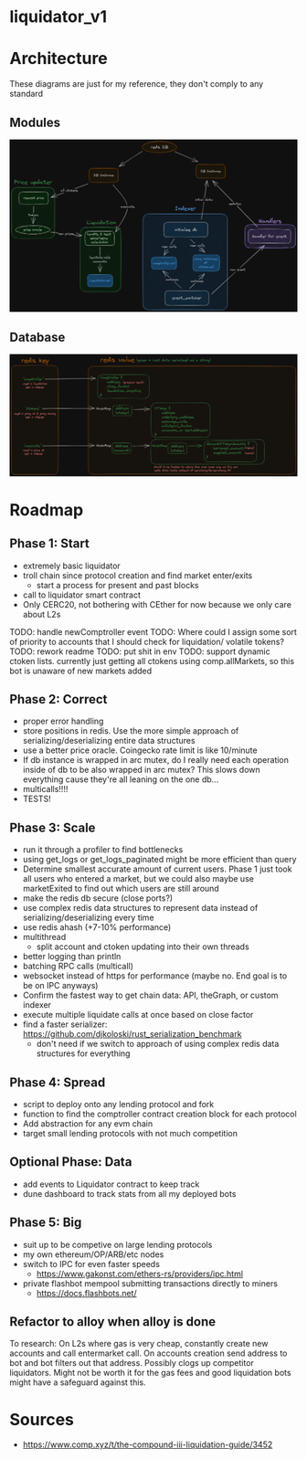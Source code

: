 # liquidator_v1

# Architecture
These diagrams are just for my reference, they don't comply to any standard

## Modules
![modules diagram](liquidator_v1_2.png)

## Database
![database diagram](liquidator_database_v1_1.png)

# Roadmap

## Phase 1: Start
- extremely basic liquidator
- troll chain since protocol creation and find market enter/exits
    - start a process for present and past blocks
- call to liquidator smart contract
- Only CERC20, not bothering with CEther for now because we only care about L2s



TODO: handle newComptroller event
TODO: Where could I assign some sort of
priority to accounts that I should
check for liquidation/ volatile tokens?
TODO: rework readme
TODO: put shit in env
TODO: support dynamic ctoken lists.  currently just getting all ctokens using comp.allMarkets, so this bot is unaware of new markets added

## Phase 2: Correct
- proper error handling
- store positions in redis.  Use the more simple approach of serializing/deserializing entire data structures
- use a better price oracle.  Coingecko rate limit is like 10/minute
- If db instance is wrapped in arc mutex, do I really need each operation inside of db to be also wrapped in arc mutex?  This slows down everything cause they're all leaning on the one db...
- multicalls!!!!
- TESTS!

## Phase 3: Scale
- run it through a profiler to find bottlenecks
- using get_logs or get_logs_paginated might be more efficient than query
- Determine smallest accurate amount of current users.  Phase 1 just took all users who entered a market, but we could also maybe use marketExited to find out which users are still around
- make the redis db secure (close ports?)
- use complex redis data structures to represent data instead of serializing/deserializing every time
- use redis ahash (+7-10% performance)
- multithread
    - split account and ctoken updating into their own threads
- better logging than println
- batching RPC calls (multicall)
- websocket instead of https for performance (maybe no.  End goal is to be on IPC anyways)
- Confirm the fastest way to get chain data: API, theGraph, or custom indexer
- execute multiple liquidate calls at once based on close factor
- find a faster serializer: https://github.com/djkoloski/rust_serialization_benchmark
    - don't need if we switch to approach of using complex redis data structures for everything


## Phase 4: Spread
- script to deploy onto any lending protocol and fork
- function to find the comptroller contract creation block for each protocol
- Add abstraction for any evm chain
- target small lending protocols with not much competition

## Optional Phase: Data
- add events to Liquidator contract to keep track
- dune dashboard to track stats from all my deployed bots

## Phase 5: Big
- suit up to be competive on large lending protocols
- my own ethereum/OP/ARB/etc nodes
- switch to IPC for even faster speeds
    - https://www.gakonst.com/ethers-rs/providers/ipc.html
- private flashbot mempool submitting transactions directly to miners
    - https://docs.flashbots.net/

## Refactor to alloy when alloy is done

To research: On L2s where gas is very cheap, constantly create new accounts and call entermarket call.  On accounts creation send address to bot and bot filters out that address.  Possibly clogs up competitor liquidators.  Might not be worth it for the gas fees and good liquidation bots might have a safeguard against this.

# Sources
 - https://www.comp.xyz/t/the-compound-iii-liquidation-guide/3452